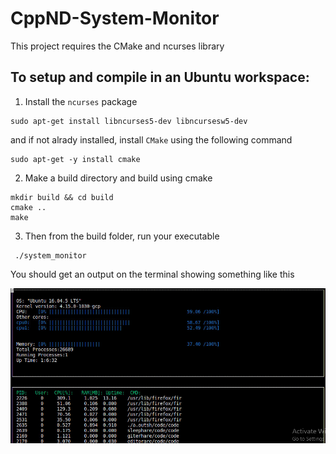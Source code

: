# CppND-System-Monitor

This project requires the CMake and ncurses library

## To setup and compile in an Ubuntu workspace:

1. Install the `ncurses` package
```
sudo apt-get install libncurses5-dev libncursesw5-dev
```
and if not alrady installed, install `CMake` using the following command
```
sudo apt-get -y install cmake
```
2. Make a build directory and build using cmake
```
mkdir build && cd build
cmake ..
make
```
3. Then from the build folder, run your executable
```
 ./system_monitor
 ```
You should get an output on the terminal showing something like this
<p align="center">
  <img src = "https://github.com/macvincent/CppND-System-Monitor/blob/master/demo.png">
</p>
